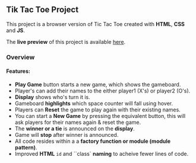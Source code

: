 ## Tik Tac Toe Project ##

This project is a browser version of Tic Tac Toe created with **HTML**, **CSS** and **JS**.

The **live preview** of this project is available <a href = "https://ravip14.github.io/tic-tac-toe/">here</a>.

### Overview ###

#### Features: ####

- **Play Game** button starts a new game, which shows the gameboard.
- Player's can add their names to the either player1 (X's) or player2 (O's).
- **Display** shows who's turn it is.
- Gameboard **highlights** which space counter will fall using hover.
- Players can **Reset** the game to play again with their existing names.
- You can start a **New Game** by pressing the equivalent button, this will ask players for their names again & reset the game.
- The **winner or a tie** is announced on the **display**.
- Game will **stop** after winner is announced.
- All code resides within a a **factory function or module (module pattern)**.
- Improved **HTML** `id` and ``class` **naming** to acheive fewer lines of code. 